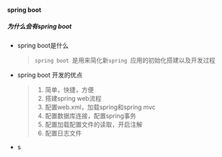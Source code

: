 #### spring boot

##### 为什么会有spring boot

* spring boot是什么

  >`spring boot `是用来简化新``spring ``应用的初始化搭建以及开发过程

* spring boot 开发的优点

  >1. 简单，快捷，方便
  >2. 搭建spring web流程
  >   1. 配置web.xml，加载spring和spring mvc
  >   2. 配置数据库连接，配置spring事务
  >   3. 配置加载配置文件的读取，开启注解
  >   4. 配置日志文件

* s